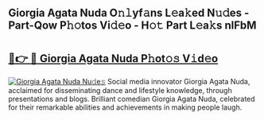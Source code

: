 ## Giorgia Agata Nuda O𝚗𝚕yf𝚊ns L𝚎a𝚔ed N𝚞𝚍es - Part-Qow P𝚑𝚘tos Vi𝚍𝚎o - H𝚘𝚝 Part L𝚎a𝚔s nlFbM

# <h2><a href="http://kf94jkz.oniu.top/?m=Giorgia+Agata+Nuda">🔗👉 🔴 Giorgia Agata Nuda P𝚑ot𝚘𝚜 V𝚒d𝚎o</a></h2>

[![Giorgia Agata Nuda Nu𝚍e𝚜](https://i.imgur.com/0qMVB7G.gif)](http://kf94jkz.oniu.top/?m=Giorgia+Agata+Nuda)
Social media innovator Giorgia Agata Nuda, acclaimed for disseminating dance and lifestyle knowledge, through presentations and blogs. Brilliant comedian Giorgia Agata Nuda, celebrated for their remarkable abilities and achievements in making people laugh.  
